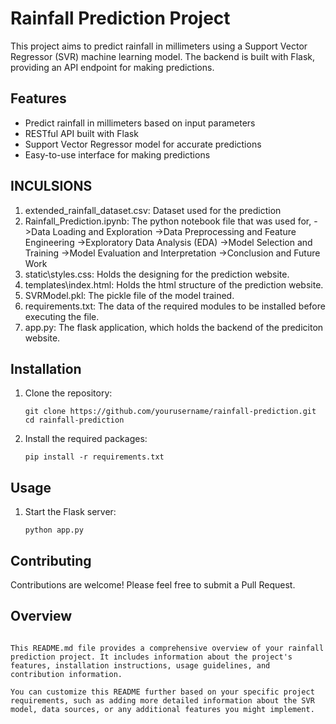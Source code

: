 # Rainfall Prediction Project

This project aims to predict rainfall in millimeters using a Support Vector Regressor (SVR) machine learning model. The backend is built with Flask, providing an API endpoint for making predictions.

## Features

- Predict rainfall in millimeters based on input parameters
- RESTful API built with Flask
- Support Vector Regressor model for accurate predictions
- Easy-to-use interface for making predictions

## INCULSIONS 
1. extended_rainfall_dataset.csv: Dataset used for the prediction
2. Rainfall_Prediction.ipynb: The python notebook file that was used for,
        ->Data Loading and Exploration
        ->Data Preprocessing and Feature Engineering
        ->Exploratory Data Analysis (EDA)
        ->Model Selection and Training
        ->Model Evaluation and Interpretation
        ->Conclusion and Future Work
3. static\styles.css: Holds the designing for the prediction website.
4. templates\index.html: Holds the html structure of the prediction website.
5. SVRModel.pkl: The pickle file of the model trained.
6. requirements.txt: The data of the required modules to be installed before executing the file.
7. app.py: The flask application, which holds the backend of the prediciton website.

## Installation

1. Clone the repository:
   ```
   git clone https://github.com/yourusername/rainfall-prediction.git
   cd rainfall-prediction
   ```

2. Install the required packages:
   ```
   pip install -r requirements.txt
   ```

## Usage

1. Start the Flask server:
   ```
   python app.py
   ```

## Contributing

Contributions are welcome! Please feel free to submit a Pull Request.

## Overview
```

This README.md file provides a comprehensive overview of your rainfall prediction project. It includes information about the project's features, installation instructions, usage guidelines, and contribution information. 

You can customize this README further based on your specific project requirements, such as adding more detailed information about the SVR model, data sources, or any additional features you might implement.